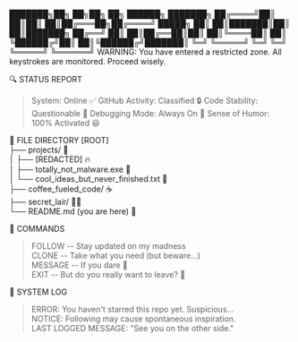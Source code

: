 ███████╗██╗   ██╗██╗  ██╗ ██████╗ ███████╗
██╔════╝██║   ██║██║  ██║██╔═══██╗██╔════╝
█████╗  ██║   ██║███████║██║   ██║███████╗
██╔══╝  ██║   ██║██╔══██║██║   ██║╚════██║
██║     ╚██████╔╝██║  ██║╚██████╔╝███████║
╚═╝      ╚═════╝ ╚═╝  ╚═╝ ╚═════╝ ╚══════╝
WARNING: You have entered a restricted zone.
All keystrokes are monitored. Proceed wisely.

🔍 STATUS REPORT
> System: Online ✅
> GitHub Activity: Classified 🔒
> Code Stability: Questionable 🤔
> Debugging Mode: Always On 🐞
> Sense of Humor: 100% Activated 😆

📁 FILE DIRECTORY
[ROOT]  
├── projects/ 🚀  
│   ├── [REDACTED] 🔥  
│   ├── totally_not_malware.exe 👀  
│   └── cool_ideas_but_never_finished.txt 📜  
├── coffee_fueled_code/ ☕  
├── secret_lair/ 🏴‍☠️  
└── README.md (you are here) 👋 

🔑 COMMANDS
> FOLLOW  -- Stay updated on my madness  
> CLONE   -- Take what you need (but beware...)  
> MESSAGE -- If you dare 👀  
> EXIT    -- But do you really want to leave? 🤔


🛑 SYSTEM LOG
> ERROR: You haven't starred this repo yet. Suspicious...  
> NOTICE: Following may cause spontaneous inspiration.  
> LAST LOGGED MESSAGE: "See you on the other side."  
